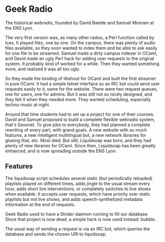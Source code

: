 Geek Radio
==========

The historical webradio, founded by David Baelde and Samuel Mimram at the ENS
Lyon.

The very first version was, as many other radios, a Perl function called by
Ices. It played files, one by one. On the campus, there was plenty of audio
files available, so they soon wanted to index them and be able to ask easily for
one file to be streamed. Samuel made a dirty campus indexer in OCaml, and David
made an ugly Perl hack for adding user requests to the original system. It
probably kind of worked for a while. Then they wanted something more, and
realized it was all too ugly.

So they made the binding of libshout for OCaml and built the first streamer in
pure OCaml. It had a simple telnet interface so an IRC bot could send user
requests easily to it, same for the website. There were two request queues, one
for users, one for admins. But it was still not so nicely designed, and they
felt it when they needed more. They wanted scheduling, especially techno music
at night.

Around that time students had to set up a project for one of their
courses. David and Samuel proposed to build a complete flexible webradio system,
that's Savonet. To give jobs to everybody, they had planned a complete rewriting
of every part, with grand goals. A new website with so much features, a new
intelligent multilingual bot, a new network libraries for glueing that,
etc. Most died. But still, Liquidsoap was born, and they had plenty of new
libraries for OCaml. Since then, Liquidsoap has been greatly enhanced, and is
now spreading outside the ENS Lyon.

Features
--------

The liquidsoap script schedules several static (but periodically reloaded)
playlists played on different times, adds jingle to the usual stream every hour,
adds short live interventions, or completely switches to live shows when
available. It accepts user requests, which have priority over static playlists
but not live shows, and adds speech-synthetized metadata information at the end
of requests.

Geek Radio used to have a Strider daemon running to fill our database. Since
that project is now dead, a simple hack is now used instead: bubble.

The usual way of sending a request is via an IRC bot, which queries the database
and sends the chosen URI to liquidsoap.
